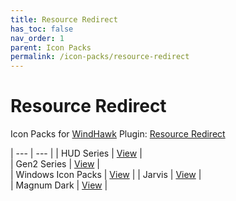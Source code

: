 ```yaml
---
title: Resource Redirect
has_toc: false
nav_order: 1
parent: Icon Packs
permalink: /icon-packs/resource-redirect
---
```


Resource Redirect
=============================
Icon Packs for [WindHawk][WindHawk] Plugin: [Resource Redirect][ResourceRedirect]

| --- | --- |
| HUD Series | [View][HUDSeries] |  
| Gen2 Series | [View][Gen2Series] |  
| Windows Icon Packs | [View][WindowsSeries] | 
| Jarvis | [View][Jarvis] |  
| Magnum Dark | [View][MagnumDark] |  

<!-- ///////////////////////////////////////////////////////////////////////////////////////////////////////////////////////////////////////////////////// -->

[HUDSeries]: /icon-packs/resource-redirect/hud-series
[Gen2Series]: /icon-packs/resource-redirect/gen2-series
[WindowsSeries]: /icon-packs/resource-redirect/windows-series
[Jarvis]: /icon-packs/resource-redirect/jarvis
[MagnumDark]: /icon-packs/resource-redirect/magnum-dark

[WindHawk]: https://windhawk.net/
[ResourceRedirect]: https://windhawk.net/mods/icon-resource-redirect

<!-- ////////////////////////////////////////////////////////////////////////////////////////////////////////////////////// -->

[WIP]: /WIP

<!-- ////////////////////////////////////////////////////////////////////////////////////////////////////////////////////// -->
